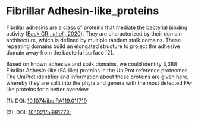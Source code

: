 # Fibrillar Adhesin-like_proteins
Fibrillar adhesins are a class of proteins that mediate the bacterial binding activity ([Back CR., *et al*., 2020](https://www.jbc.org/content/295/19/6689)). They are characterized by their domain architecture, which is defined by multiple tandem stalk domains. These repeating domains build an elongated structure to project the adhesive domain away from the bacterial surface [2].

Based on known adhesive and stalk domains, we could identify 3,388 Fibrillar Adhesin-like (FA-like) proteins in the UniProt reference proteomes. The UniProt identifier and information about these proteins are given here, whereby they are split into the phyla and genera with the most detected FA-like proteins for a better overview. 

[1]: DOI: [10.1074/jbc.RA119.011719](https://www.jbc.org/content/295/19/6689)

[2]: DOI: [10.1021/bi981773r](https://pubs.acs.org/doi/10.1021/bi981773r)